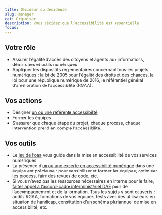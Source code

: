 ```yaml
---
title: Décideur ou décideuse
slug: manager
cat: Organiser
description: Vous décidez que l’accessibilité est essentielle
focus: 
---
```


## Votre rôle

* Assurer l’égalité d’accès des citoyens et agents aux informations, démarches et outils numériques
* Appliquer les dispositifs réglementaires concernant tous les projets numériques : la loi de 2005 pour l’égalité des droits et des chances, la loi pour une république numérique de 2016, le référentiel général d’amélioration de l’accessibilité (RGAA). 

## Vos actions

* Désigner [un ou une référente accessibilité](../referent/)
* Former les équipes 
* S’assurer que chaque étape du projet, chaque process, chaque intervention prend en compte l’accessibilité.

## Vos outils

* Le [jeu de l’oaa](../../jeu-de-oaa/) vous guide dans la mise en accessibilité de vos services numériques
* La présence d’[un ou une experte en accessibilité numérique](../expert/) dans une équipe est précieuse : pour sensibiliser et former les équipes, optimiser les process, faire des revues de code, etc.
* Si vous n’avez pas les ressources nécessaires en interne pour le faire, [faites appel à l’accord-cadre interministériel DAE](../../accord-cadre-dae/) pour de l’accompagnement et de la formation. Tous les sujets y sont couverts : audits RGAA, formations de vos équipes, tests avec des utilisateurs en situation de handicap, constitution d’un schéma pluriannuel de mise en accessibilité, etc.